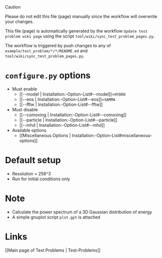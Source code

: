> [!CAUTION]
> Please do not edit this file (page) manually since the workflow will overwrite your changes.
>
> This file (page) is automatically generated by the workflow `Update test problem wiki page` using the script `tool/wiki/sync_test_problem_pages.py`.
>
> The workflow is triggered by push changes to any of `example/test_problem/*/*/README.md` and `tool/wiki/sync_test_problem_pages.py`.


# `configure.py` options
- Must enable
   - [[--model | Installation:-Option-List#--model]]=`HYDRO`
   - [[--eos | Installation:-Option-List#--eos]]=`GAMMA`
   - [[--fftw | Installation:-Option-List#--fftw]]
- Must disable
   - [[--comoving | Installation:-Option-List#--comoving]]
   - [[--particle | Installation:-Option-List#--particle]]
   - [[--mhd | Installation:-Option-List#--mhd]]
- Available options
   - [[Miscellaneous Options | Installation:-Option-List#miscellaneous-options]]


# Default setup
- Resolution = 256^3
- Run for initial conditions only


# Note
- Calculate the power spectrum of a 3D Gaussian distribution of energy
- A simple gnuplot script `plot.gpt` is attached

# Links
[[Main page of Test Problems | Test-Problems]]

